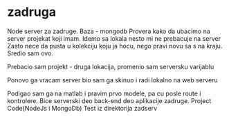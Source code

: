 # zadruga
Node server za zadruge. Baza - mongodb
Provera kako da ubacimo na server projekat koji imam.
Idemo sa lokala nesto mi ne prebacuje na server
Zasto nece da pusta u kolekciju koju ja hocu, nego pravi novu sa s na kraju.
Sredio sam ovo.

Prebacio sam projekt - druga lokacija, promenio sam serversku varijablu

Ponovo ga vracam server bio sam ga skinuo i radi lokalno na web serveru

Podigao sam ga na matlab i pravim prvo modele, pa cu posle route i kontrolere.
Bice serverski deo back-end deo aplikacije zadruge. Project Code(NodeJs i MongoDb)
Test iz direktorija zadserv

